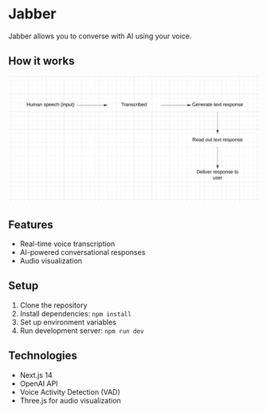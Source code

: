 # Jabber

Jabber allows you to converse with AI using your voice.

## How it works

![Jabber diagram](media/diagram.png)

## Features

- Real-time voice transcription
- AI-powered conversational responses
- Audio visualization

## Setup

1. Clone the repository
2. Install dependencies: `npm install`
3. Set up environment variables
4. Run development server: `npm run dev`

## Technologies

- Next.js 14
- OpenAI API
- Voice Activity Detection (VAD)
- Three.js for audio visualization
